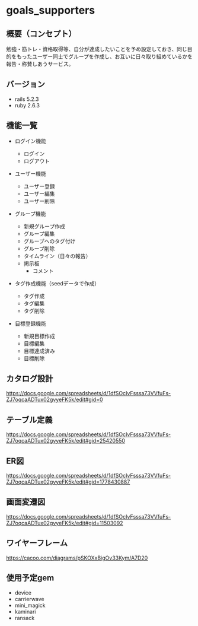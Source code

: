 # goals_supporters  
## 概要（コンセプト）
勉強・筋トレ・資格取得等、自分が達成したいことを予め設定しておき、同じ目的をもったユーザー同士でグループを作成し、お互いに日々取り組めているかを報告・称賛しあうサービス。
## バージョン
- rails 5.2.3
- ruby 2.6.3
## 機能一覧
- ログイン機能
    - ログイン
    - ログアウト
    
- ユーザー機能
    - ユーザー登録
    - ユーザー編集
    - ユーザー削除
    
- グループ機能
    - 新規グループ作成
    - グループ編集
    - グループへのタグ付け
    - グループ削除
    - タイムライン（日々の報告）
    - 掲示板
        - コメント

- タグ作成機能（seedデータで作成）
    - タグ作成
    - タグ編集
    - タグ削除 
    
- 目標登録機能
    - 新規目標作成
    - 目標編集
    - 目標達成済み
    - 目標削除
    

## カタログ設計  

  https://docs.google.com/spreadsheets/d/1dfSOcIvFsssa73VVfuFs-ZJ7oqcaADTux02gvyeFK5k/edit#gid=0  
## テーブル定義
https://docs.google.com/spreadsheets/d/1dfSOcIvFsssa73VVfuFs-ZJ7oqcaADTux02gvyeFK5k/edit#gid=25420550
## ER図
https://docs.google.com/spreadsheets/d/1dfSOcIvFsssa73VVfuFs-ZJ7oqcaADTux02gvyeFK5k/edit#gid=1778430887
## 画面変遷図
https://docs.google.com/spreadsheets/d/1dfSOcIvFsssa73VVfuFs-ZJ7oqcaADTux02gvyeFK5k/edit#gid=11503092
## ワイヤーフレーム
https://cacoo.com/diagrams/pSKOXxBigOv33Kym/A7D20
## 使用予定gem

- device
- carrierwave
- mini_magick
- kaminari
- ransack